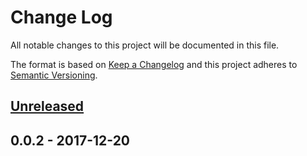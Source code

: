 # Change Log
All notable changes to this project will be documented in this file.

The format is based on [Keep a Changelog](http://keepachangelog.com/)
and this project adheres to [Semantic Versioning](http://semver.org/).

## [Unreleased]

## 0.0.2 - 2017-12-20
[unreleased]: https://github.com/geut/mst-drama/compare/v0.0.2...HEAD
